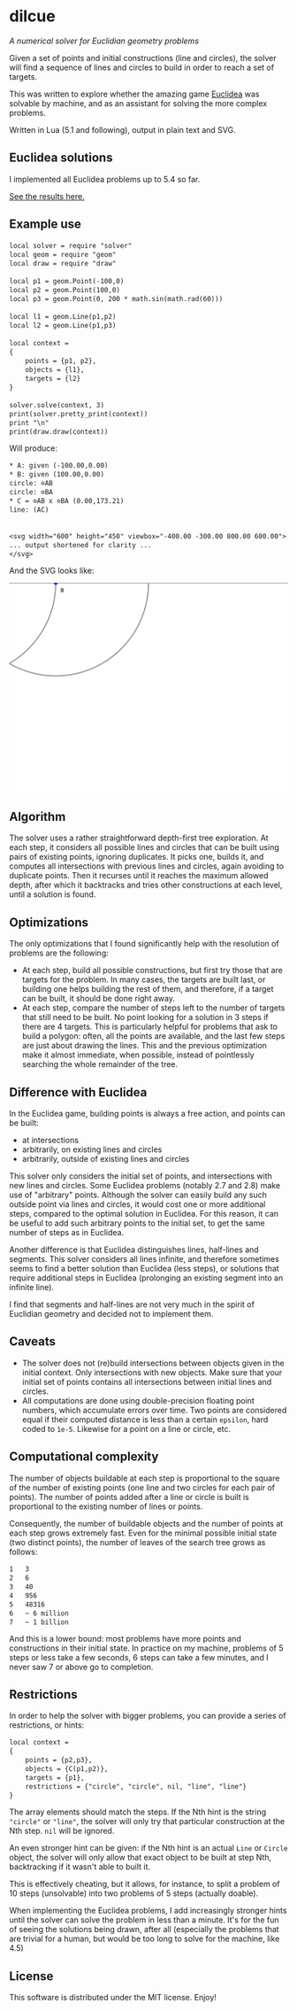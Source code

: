 # dilcue

*A numerical solver for Euclidian geometry problems*

Given a set of points and initial constructions (line and circles), the solver will find a sequence of lines and circles to build in order to reach a set of targets.

This was written to explore whether the amazing game [Euclidea](https://www.euclidea.xyz) was solvable by machine, and as an assistant for solving the more complex problems.

Written in Lua (5.1 and following), output in plain text and SVG.

## Euclidea solutions

I implemented all Euclidea problems up to 5.4 so far.

[See the results here.](https://castux.github.io/dilcue/)

## Example use

```
local solver = require "solver"
local geom = require "geom"
local draw = require "draw"

local p1 = geom.Point(-100,0)
local p2 = geom.Point(100,0)
local p3 = geom.Point(0, 200 * math.sin(math.rad(60)))

local l1 = geom.Line(p1,p2)
local l2 = geom.Line(p1,p3)

local context =
{
	points = {p1, p2},
	objects = {l1},
	targets = {l2}
}

solver.solve(context, 3)
print(solver.pretty_print(context))
print "\n"
print(draw.draw(context))
```

Will produce:

```
* A: given (-100.00,0.00)
* B: given (100.00,0.00)
circle: ⊙AB
circle: ⊙BA
* C = ⊙AB x ⊙BA (0.00,173.21)
line: (AC)


<svg width="600" height="450" viewbox="-400.00 -300.00 800.00 600.00">
... output shortened for clarity ...
</svg>
```

And the SVG looks like:

![Example SVG](example.svg)

## Algorithm

The solver uses a rather straightforward depth-first tree exploration. At each step, it considers all possible lines and circles that can be built using pairs of existing points, ignoring duplicates. It picks one, builds it, and computes all intersections with previous lines and circles, again avoiding to duplicate points. Then it recurses until it reaches the maximum allowed depth, after which it backtracks and tries other constructions at each level, until a solution is found.

## Optimizations

The only optimizations that I found significantly help with the resolution of problems are the following:

- At each step, build all possible constructions, but first try those that are targets for the problem. In many cases, the targets are built last, or building one helps building the rest of them, and therefore, if a target can be built, it should be done right away.
- At each step, compare the number of steps left to the number of targets that still need to be built. No point looking for a solution in 3 steps if there are 4 targets. This is particularly helpful for problems that ask to build a polygon: often, all the points are available, and the last few steps are just about drawing the lines. This and the previous optimization make it almost immediate, when possible, instead of pointlessly searching the whole remainder of the tree.

## Difference with Euclidea

In the Euclidea game, building points is always a free action, and points can be built:

- at intersections
- arbitrarily, on existing lines and circles
- arbitrarily, outside of existing lines and circles

This solver only considers the initial set of points, and intersections with new lines and circles. Some Euclidea problems (notably 2.7 and 2.8) make use of "arbitrary" points. Although the solver can easily build any such outside point via lines and circles, it would cost one or more additional steps, compared to the optimal solution in Euclidea. For this reason, it can be useful to add such arbitrary points to the initial set, to get the same number of steps as in Euclidea.

Another difference is that Euclidea distinguishes lines, half-lines and segments. This solver considers all lines infinite, and therefore sometimes seems to find a better solution than Euclidea (less steps), or solutions that require additional steps in Euclidea (prolonging an existing segment into an infinite line).

I find that segments and half-lines are not very much in the spirit of Euclidian geometry and decided not to implement them.

## Caveats

- The solver does not (re)build intersections between objects given in the initial context. Only intersections with new objects. Make sure that your initial set of points contains all intersections between initial lines and circles.
- All computations are done using double-precision floating point numbers, which accumulate errors over time. Two points are considered equal if their computed distance is less than a certain `epsilon`, hard coded to `1e-5`. Likewise for a point on a line or circle, etc.

## Computational complexity

The number of objects buildable at each step is proportional to the square of the number of existing points (one line and two circles for each pair of points). The number of points added after a line or circle is built is proportional to the existing number of lines or points.

Consequently, the number of buildable objects and the number of points at each step grows extremely fast. Even for the minimal possible initial state (two distinct points), the number of leaves of the search tree grows as follows:

```
1	3
2	6
3	40
4	956
5	48316
6	~ 6 million
7	~ 1 billion
```

And this is a lower bound: most problems have more points and constructions in their initial state. In practice on my machine, problems of 5 steps or less take a few seconds, 6 steps can take a few minutes, and I never saw 7 or above go to completion.

## Restrictions

In order to help the solver with bigger problems, you can provide a series of restrictions, or hints:

```
local context =
{
    points = {p2,p3},
    objects = {C(p1,p2)},
    targets = {p1},
    restrictions = {"circle", "circle", nil, "line", "line"}
}
```

The array elements should match the steps. If the Nth hint is the string `"circle"` or `"line"`, the solver will only try that particular construction at the Nth step. `nil` will be ignored.

An even stronger hint can be given: if the Nth hint is an actual `Line` or `Circle` object, the solver will only allow that exact object to be built at step Nth, backtracking if it wasn't able to built it.

This is effectively cheating, but it allows, for instance, to split a problem of 10 steps (unsolvable) into two problems of 5 steps (actually doable).

When implementing the Euclidea problems, I add increasingly stronger hints until the solver can solve the problem in less than a minute. It's for the fun of seeing the solutions being drawn, after all (especially the problems that are trivial for a human, but would be too long to solve for the machine, like 4.5)

## License

This software is distributed under the MIT license. Enjoy!
